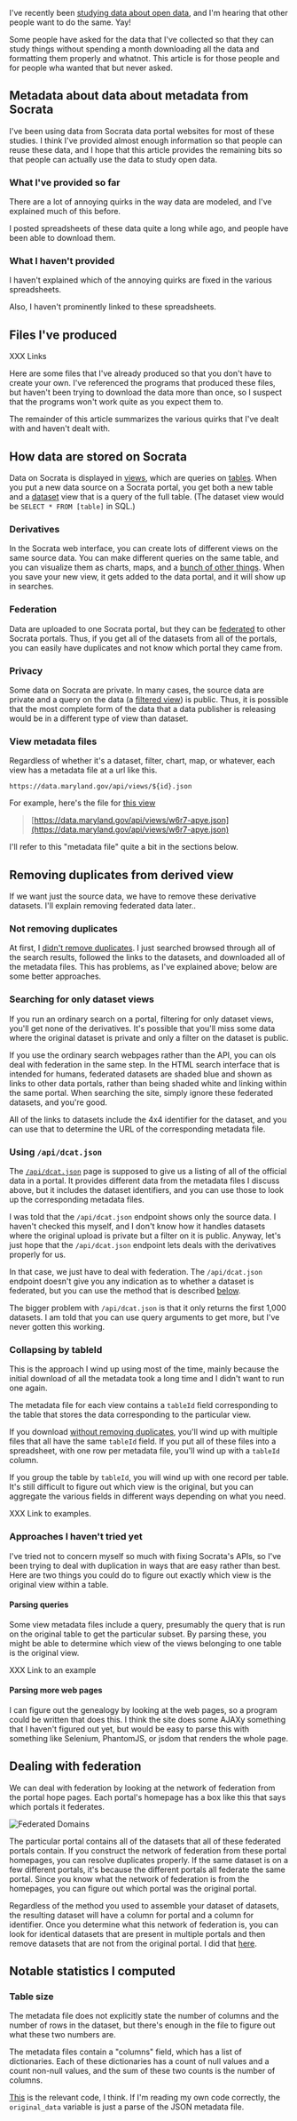 I've recently been [studying data about open data](/open-data),
and I'm hearing that other people want to do the same. Yay!

Some people have asked for the data that I've collected so that
they can study things without spending a month downloading all
the data and formatting them properly and whatnot.
This article is for those people and for people wha wanted that
but never asked.

## Metadata about data about metadata from Socrata
I've been using data from Socrata data portal websites for most
of these studies. I think I've
provided almost enough information so that people can reuse these
data, and I hope that this article provides the remaining bits
so that people can actually use the data to study open data.

### What I've provided so far
There are a lot of annoying quirks in the way
data are modeled, and I've explained much of this before.

I posted spreadsheets of these data quite a long while ago, and
people have been able to download them.

### What I haven't provided
I haven't explained which of the annoying quirks are fixed in the
various spreadsheets.

Also, I haven't prominently linked to these
spreadsheets.

## Files I've produced

XXX Links

Here are some files that I've already produced so that you don't have to
create your own. I've referenced the programs that produced these files,
but haven't been trying to download the data more than once, so I suspect
that the programs won't work quite as you expect them to.

The remainder of this article summarizes the various quirks that I've dealt
with and haven't dealt with.

## How data are stored on Socrata
Data on Socrata is displayed in [views](/!/socrata-genealogies#term-view),
which are queries on [tables](/!/socrata-genealogies#term-table).
When you put a new data source on a Socrata portal, you get both
a new table and a [dataset](/!/socrata-genealogies#term-dataset)
view that is a query of the full table.
(The dataset view would be `SELECT * FROM [table]` in SQL.)

### Derivatives
In the Socrata web interface, you can create lots of different views
on the same source data. You can make different queries on the same
table, and you can visualize them as charts, maps, and a
[bunch of other things](/!/socrata-calendars).
When you save your new view, it gets added to the data portal, and
it will show up in searches.

### Federation
Data are uploaded to one Socrata portal, but they can be
[federated](/!/socrata-genealogies#term-federation)
to other Socrata portals. Thus, if you get all of the datasets from
all of the portals, you can easily have duplicates and not know which
portal they came from.

### Privacy
Some data on Socrata are private. In many cases, the source data are
private and a query on the data (a [filtered view](/!/socrata-genealogies#term-filtered-view))
is public. Thus, it is possible that the most complete form of the data
that a data publisher is releasing would be in a different type of view
than dataset.

### View metadata files
Regardless of whether it's a dataset, filter, chart, map, or whatever,
each view has a metadata file at a url like this.

    https://data.maryland.gov/api/views/${id}.json

For example, here's the file for
[this view](https://data.maryland.gov/Energy-and-Environment/Certified-Cover-Crops-Planted-in-the-Chesapeake-Ba/w6r7-apye?)

> [https://data.maryland.gov/api/views/w6r7-apye.json](https://data.maryland.gov/api/views/w6r7-apye.json)

I'll refer to this "metadata file" quite a bit in the sections below.

## Removing duplicates from derived view
If we want just the source data, we have to remove these derivative
datasets. I'll explain removing federated data later..

### Not removing duplicates
At first, I
[didn't remove duplicates](/!/socrata-summary#acquiring-the-data).
I just searched browsed through all of the search results, followed
the links to the datasets, and downloaded all of the metadata files.
This has problems, as I've explained above; below are some better
approaches.

### Searching for only dataset views
If you run an ordinary search on a portal, filtering for only dataset
views, you'll get none of the derivatives. It's possible that you'll miss
some data where the original dataset is private and only a filter on the
dataset is public.

If you use the ordinary search webpages rather than the API, you can ols
deal with federation in the same step. In the HTML search interface that
is intended for humans, federated datasets are shaded blue and shown as
links to other data portals, rather than being shaded white and linking
within the same portal. When searching the site, simply ignore these
federated datasets, and you're good.

All of the links to datasets include the 4x4 identifier for the dataset,
and you can use that to determine the URL of the corresponding metadata file.

### Using `/api/dcat.json`
<!-- https://twitter.com/chrismetcalf/status/376079563240898560 -->
The [`/api/dcat.json`](https://data.oaklandnet.com/api/dcat.json) page
is supposed to give us a listing of all of the official data in a portal.
It provides different data from the metadata files I discuss above, but
it includes the dataset identifiers, and you can use those to look up
the corresponding metadata files.

I was told that the `/api/dcat.json` endpoint shows only the source data.
I haven't checked this myself, and I don't know how it handles datasets
where the original upload is private but a filter on it is public.
Anyway, let's just hope that the `/api/dcat.json` endpoint lets deals with
the derivatives properly for us.

In that case, we just have to deal with federation. The
`/api/dcat.json` endpoint doesn't give you any indication as to whether a
dataset is federated, but you can use the method that is described
[below](#dealing-with-federation).

The bigger problem with `/api/dcat.json` is that it only returns the
first 1,000 datasets. I am told that you can use query arguments to
get more, but I've never gotten this working.

### Collapsing by tableId
This is the approach I wind up using most of the time, mainly because
the initial download of all the metadata took a long time and I didn't
want to run one again.

The metadata
file for each view contains a `tableId` field corresponding to the
table that stores the data corresponding to the particular view.

If you download [without removing duplicates](#not-removing-duplicates),
you'll wind up with multiple files that all have the same `tableId` field.
If you put all of these files into a spreadsheet, with one row per metadata
file, you'll wind up with a `tableId` column.

If you group the table by `tableId`, you will wind up with one record
per table. It's still difficult to figure out which view is the
original, but you can aggregate the various fields in different ways
depending on what you need.

XXX Link to examples.

### Approaches I haven't tried yet
I've tried not to concern myself so much with fixing Socrata's APIs,
so I've been trying to deal with duplication in ways that are easy
rather than best. Here are two things you could do to figure out
exactly which view is the original view within a table.

#### Parsing queries
Some view metadata files include a query, presumably the query that
is run on the original table to get the particular subset. By parsing
these, you might be able to determine which view of the views belonging
to one table is the original view.

XXX Link to an example

#### Parsing more web pages
I can figure out the genealogy by looking at the web pages, so a program
could be written that does this. I think the site does some AJAXy something
that I haven't figured out yet, but would be easy to parse this with
something like Selenium, PhantomJS, or jsdom that renders the whole page.

## Dealing with federation
We can deal with federation by looking at the network of federation from the
portal hope pages. Each portal's homepage has a box like this that says
which portals it federates.

![Federated Domains](/!/socrata-deduplicate/federated-domains.png)

The particular portal contains all of the datasets that all of these
federated portals contain. If you construct the network of federation
from these portal homepages, you can resolve duplicates properly. If
the same dataset is on a few different portals, it's because the
different portals all federate the same portal. Since you know what
the network of federation is from the homepages, you can figure out
which portal was the original portal.

Regardless of the method you used to assemble your dataset of datasets,
the resulting dataset will have a column for portal and a column for
identifier. Once you determine what this network of federation is, you
can look for identical datasets that are present in multiple portals
and then remove datasets that are not from the original portal.
I did that [here](/!/socrata-deduplicate).

## Notable statistics I computed

### Table size
The metadata file does not explicitly state the number of columns and the
number of rows in the dataset, but there's enough in the file to figure out
what these two numbers are.

The metadata files contain a "columns" field, which has a list
of dictionaries. Each of these dictionaries has a count of null
values and a count non-null values, and the sum of these two
counts is the number of columns.

[This](https://github.com/tlevine/socrata-analysis/blob/master/numbers/socrata/__init__.py#L93)
is the relevant code, I think. If I'm reading my own code correctly,
the `original_data` variable is just a parse of the JSON metadata file.
